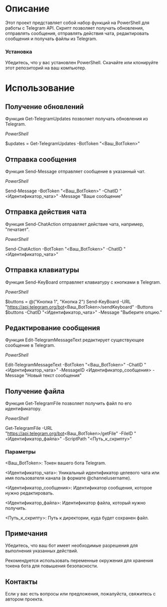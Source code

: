# Описание
Этот проект представляет собой набор функций на PowerShell для работы с Telegram API. Скрипт позволяет получать обновления, отправлять сообщения, отправлять действия чата, редактировать сообщения и получать файлы из Telegram.

### Установка
Убедитесь, что у вас установлен PowerShell.
Скачайте или клонируйте этот репозиторий на ваш компьютер.

# Использование

## Получение обновлений
Функция Get-TelegramUpdates позволяет получать обновления из Telegram.

_PowerShell_

$updates = Get-TelegramUpdates -BotToken "<Ваш_BotToken>"

## Отправка сообщения
Функция Send-Message отправляет сообщение в указанный чат.

_PowerShell_

Send-Message -BotToken "<Ваш_BotToken>" -ChatID "<Идентификатор_чата>" -Message "Ваше сообщение"

## Отправка действия чата
Функция Send-ChatAction отправляет действие чата, например, "печатает".

_PowerShell_

Send-ChatAction -BotToken "<Ваш_BotToken>" -ChatID "<Идентификатор_чата>"

## Отправка клавиатуры
Функция Send-KeyBoard отправляет клавиатуру с кнопками в Telegram.

_PowerShell_

$buttons = @("Кнопка 1", "Кнопка 2")
Send-KeyBoard -URL "https://api.telegram.org/bot<Ваш_BotToken>/sendKeyboard" -Buttons $buttons -ChatID "<Идентификатор_чата>" -Message "Выберите опцию."

## Редактирование сообщения
Функция Edit-TelegramMessageText редактирует существующее сообщение в Telegram.

_PowerShell_

Edit-TelegramMessageText -BotToken "<Ваш_BotToken>" -ChatID "<Идентификатор_чата>" -MessageID <Идентификатор_сообщения> -Message "Новый текст сообщения"

## Получение файла
Функция Get-TelegramFile позволяет получить файл по его идентификатору.

_PowerShell_

Get-TelegramFile -URL "https://api.telegram.org/bot<Ваш_BotToken>/getFile" -FileID "<Идентификатор_файла>" -ScriptPath "<Путь_к_скрипту>"

### Параметры
<Ваш_BotToken>: Токен вашего бота Telegram.

<Идентификатор_чата>: Уникальный идентификатор целевого чата или имя пользователя канала (в формате @channelusername).

<Идентификатор_сообщения>: Идентификатор сообщения, которое нужно редактировать.

<Идентификатор_файла>: Идентификатор файла, который нужно получить.

<Путь_к_скрипту>: Путь к директории, куда будет сохранен файл.

## Примечания
Убедитесь, что ваш бот имеет необходимые разрешения для выполнения указанных действий.

Рекомендуется использовать переменные окружения для хранения токена бота для повышения безопасности.

## Контакты
Если у вас есть вопросы или предложения, пожалуйста, свяжитесь с автором проекта.